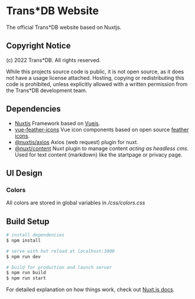 # Trans*DB Website

The official Trans*DB website based on Nuxtjs.

## Copyright Notice
(c) 2022 Trans\*DB. All rights reserved. 

While this projects source code is public, it is not open source, as it does not have a usage license attached. Hosting, copying or redistributing this code is prohibited, unless explicitly allowed with a written permission from the Trans\*DB development team. 

## Dependencies

- [Nuxtjs](https://nuxtjs.org/) Framework based on [Vuejs](https://vuejs.org/).
- [vue-feather-icons](https://vue-feather-icons.egoist.sh/) Vue icon components based on open source [feather icons](https://feathericons.com/).
- [@nuxtjs/axios](https://axios.nuxtjs.org/) Axios (web request) plugin for nuxt.
- [@nuxt/content](https://content.nuxtjs.org/) Nuxt plugin to manage content *acting as headless cms*. Used for text content (markdown) like the startpage or privacy page.

## UI Design

### Colors

All colors are stored in global variables in */css/colors.css*

## Build Setup

```bash
# install dependencies
$ npm install

# serve with hot reload at localhost:3000
$ npm run dev

# build for production and launch server
$ npm run build
$ npm run start
```

For detailed explanation on how things work, check out [Nuxt.js docs](https://nuxtjs.org).
